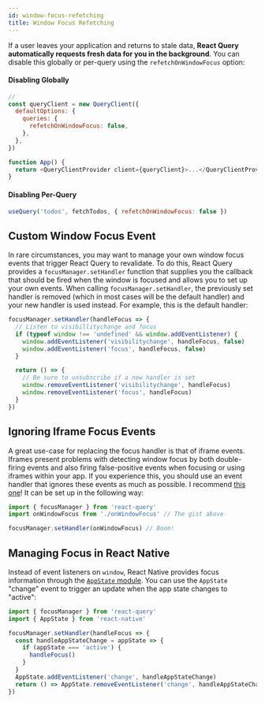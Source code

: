 ```yaml
---
id: window-focus-refetching
title: Window Focus Refetching
---
```


If a user leaves your application and returns to stale data, **React Query automatically requests fresh data for you in the background**. You can disable this globally or per-query using the `refetchOnWindowFocus` option:

#### Disabling Globally

```js
//
const queryClient = new QueryClient({
  defaultOptions: {
    queries: {
      refetchOnWindowFocus: false,
    },
  },
})

function App() {
  return <QueryClientProvider client={queryClient}>...</QueryClientProvider>
}
```

#### Disabling Per-Query

```js
useQuery('todos', fetchTodos, { refetchOnWindowFocus: false })
```

## Custom Window Focus Event

In rare circumstances, you may want to manage your own window focus events that trigger React Query to revalidate. To do this, React Query provides a `focusManager.setHandler` function that supplies you the callback that should be fired when the window is focused and allows you to set up your own events. When calling `focusManager.setHandler`, the previously set handler is removed (which in most cases will be the default handler) and your new handler is used instead. For example, this is the default handler:

```js
focusManager.setHandler(handleFocus => {
  // Listen to visibillitychange and focus
  if (typeof window !== 'undefined' && window.addEventListener) {
    window.addEventListener('visibilitychange', handleFocus, false)
    window.addEventListener('focus', handleFocus, false)
  }

  return () => {
    // Be sure to unsubscribe if a new handler is set
    window.removeEventListener('visibilitychange', handleFocus)
    window.removeEventListener('focus', handleFocus)
  }
})
```

## Ignoring Iframe Focus Events

A great use-case for replacing the focus handler is that of iframe events. Iframes present problems with detecting window focus by both double-firing events and also firing false-positive events when focusing or using iframes within your app. If you experience this, you should use an event handler that ignores these events as much as possible. I recommend [this one](https://gist.github.com/tannerlinsley/1d3a2122332107fcd8c9cc379be10d88)! It can be set up in the following way:

```js
import { focusManager } from 'react-query'
import onWindowFocus from './onWindowFocus' // The gist above

focusManager.setHandler(onWindowFocus) // Boom!
```

## Managing Focus in React Native

Instead of event listeners on `window`, React Native provides focus information through the [`AppState` module](https://reactnative.dev/docs/appstate#app-states). You can use the `AppState` "change" event to trigger an update when the app state changes to "active":

```js
import { focusManager } from 'react-query'
import { AppState } from 'react-native'

focusManager.setHandler(handleFocus => {
  const handleAppStateChange = appState => {
    if (appState === 'active') {
      handleFocus()
    }
  }
  AppState.addEventListener('change', handleAppStateChange)
  return () => AppState.removeEventListener('change', handleAppStateChange)
})
```
